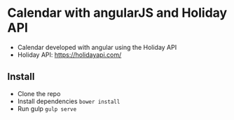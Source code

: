 # Calendar with angularJS and Holiday API
- Calendar developed with angular using the Holiday API
- Holiday API: https://holidayapi.com/

## Install
- Clone the repo
- Install dependencies ```bower install```
- Run gulp ```gulp serve```
